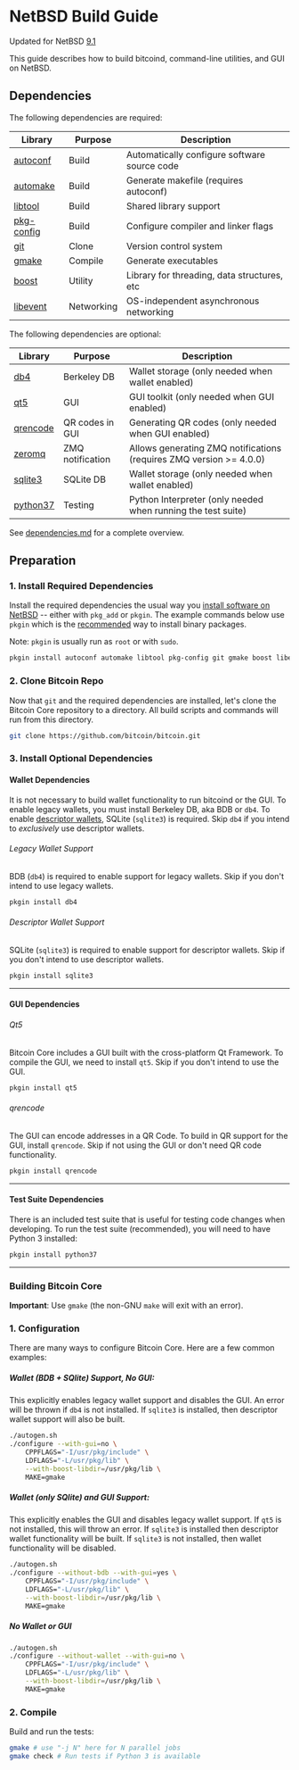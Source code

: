 # NetBSD Build Guide

Updated for NetBSD [9.1](https://netbsd.org/releases/formal-9/NetBSD-9.1.html)

This guide describes how to build bitcoind, command-line utilities, and GUI on NetBSD.

## Dependencies

The following dependencies are required:

 Library                                          | Purpose    | Description
 -------------------------------------------------|------------|----------------------
 [autoconf](https://pkgsrc.se/devel/autoconf)     | Build      | Automatically configure software source code
 [automake](https://pkgsrc.se/devel/automake)     | Build      | Generate makefile (requires autoconf)
 [libtool](https://pkgsrc.se/devel/libtool)       | Build      | Shared library support
 [pkg-config](https://pkgsrc.se/devel/pkg-config) | Build      | Configure compiler and linker flags
 [git](https://pkgsrc.se/devel/git)               | Clone      | Version control system
 [gmake](https://pkgsrc.se/devel/gmake)           | Compile    | Generate executables
 [boost](https://pkgsrc.se/meta-pkgs/boost)       | Utility    | Library for threading, data structures, etc
 [libevent](https://pkgsrc.se/devel/libevent)     | Networking | OS-independent asynchronous networking


The following dependencies are optional:

  Library                                            | Purpose          | Description
  ---------------------------------------------------|------------------|----------------------
  [db4](https://pkgsrc.se/databases/db4)             | Berkeley DB      | Wallet storage (only needed when wallet enabled)
  [qt5](https://pkgsrc.se/x11/qt5)                   | GUI              | GUI toolkit (only needed when GUI enabled)
  [qrencode](https://pkgsrc.se/converters/qrencode)  | QR codes in GUI  | Generating QR codes (only needed when GUI enabled)
  [zeromq](https://pkgsrc.se/net/zeromq)             | ZMQ notification | Allows generating ZMQ notifications (requires ZMQ version >= 4.0.0)
  [sqlite3](https://pkgsrc.se/databases/sqlite3)     | SQLite DB        | Wallet storage (only needed when wallet enabled)
  [python37](https://pkgsrc.se/lang/python37)        | Testing          | Python Interpreter (only needed when running the test suite)

  See [dependencies.md](dependencies.md) for a complete overview.


## Preparation

### 1. Install Required Dependencies

Install the required dependencies the usual way you [install software on NetBSD](https://www.netbsd.org/docs/guide/en/chap-boot.html#chap-boot-pkgsrc) -- either with `pkg_add` or `pkgin`. The example commands below use `pkgin` which is the [recommended](https://www.netbsd.org/docs/guide/en/chap-boot.html#chap-boot-pkgsrc) way to install binary packages.

Note: `pkgin` is usually run as `root` or with `sudo`.

```bash
pkgin install autoconf automake libtool pkg-config git gmake boost libevent

```

### 2. Clone Bitcoin Repo

Now that `git` and the required dependencies are installed, let's clone the Bitcoin Core repository to a directory. All build scripts and commands will run from this directory.

```bash
git clone https://github.com/bitcoin/bitcoin.git
```

### 3. Install Optional Dependencies

#### Wallet Dependencies

It is not necessary to build wallet functionality to run bitcoind or the GUI. To enable legacy wallets, you must install Berkeley DB, aka BDB or `db4`. To enable [descriptor wallets](https://github.com/bitcoin/bitcoin/blob/master/doc/descriptors.md), SQLite (`sqlite3`) is required. Skip `db4` if you intend to *exclusively* use descriptor wallets.

###### Legacy Wallet Support

BDB (`db4`) is required to enable support for legacy wallets. Skip if you don't intend to use legacy wallets.

```bash
pkgin install db4
```

###### Descriptor Wallet Support

SQLite (`sqlite3`) is required to enable support for descriptor wallets. Skip if you don't intend to use descriptor wallets.

```bash
pkgin install sqlite3
```
---

#### GUI Dependencies
###### Qt5

Bitcoin Core includes a GUI built with the cross-platform Qt Framework. To compile the GUI, we need to install `qt5`. Skip if you don't intend to use the GUI.

```bash
pkgin install qt5
```
###### qrencode

The GUI can encode addresses in a QR Code. To build in QR support for the GUI, install `qrencode`. Skip if not using the GUI or don't need QR code functionality.

```bash
pkgin install qrencode
```
---

#### Test Suite Dependencies

There is an included test suite that is useful for testing code changes when developing.
To run the test suite (recommended), you will need to have Python 3 installed:

```bash
pkgin install python37
```
---

### Building Bitcoin Core

**Important**: Use `gmake` (the non-GNU `make` will exit with an error).


### 1. Configuration

There are many ways to configure Bitcoin Core. Here are a few common examples:
##### Wallet (BDB + SQlite) Support, No GUI:

This explicitly enables legacy wallet support and disables the GUI. An error will be thrown if `db4` is not installed. If `sqlite3` is installed, then descriptor wallet support will also be built.

```bash
./autogen.sh
./configure --with-gui=no \
    CPPFLAGS="-I/usr/pkg/include" \
    LDFLAGS="-L/usr/pkg/lib" \
    --with-boost-libdir=/usr/pkg/lib \
    MAKE=gmake
```

##### Wallet (only SQlite) and GUI Support:

This explicitly enables the GUI and disables legacy wallet support. If `qt5` is not installed, this will throw an error. If `sqlite3` is installed then descriptor wallet functionality will be built. If `sqlite3` is not installed, then wallet functionality will be disabled.

```bash
./autogen.sh
./configure --without-bdb --with-gui=yes \
    CPPFLAGS="-I/usr/pkg/include" \
    LDFLAGS="-L/usr/pkg/lib" \
    --with-boost-libdir=/usr/pkg/lib \
    MAKE=gmake
```

##### No Wallet or GUI

```bash
./autogen.sh
./configure --without-wallet --with-gui=no \
    CPPFLAGS="-I/usr/pkg/include" \
    LDFLAGS="-L/usr/pkg/lib" \
    --with-boost-libdir=/usr/pkg/lib \
    MAKE=gmake
```


### 2. Compile

Build and run the tests:

```bash
gmake # use "-j N" here for N parallel jobs
gmake check # Run tests if Python 3 is available
```
